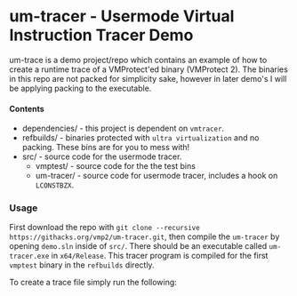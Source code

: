 # um-tracer - Usermode Virtual Instruction Tracer Demo

um-trace is a demo project/repo which contains an example of how to create a runtime trace of a VMProtect'ed binary (VMProtect 2). The binaries in this repo are not packed for simplicity sake, however in later demo's I will be applying packing to the executable. 

#### Contents

* dependencies/ - this project is dependent on `vmtracer`. 
* refbuilds/ - binaries protected with `ultra virtualization` and no packing. These bins are for you to mess with!
* src/ - source code for the usermode tracer. 
    * vmptest/ - source code for the the test bins
    * um-tracer/ - source code for usermode tracer, includes a hook on `LCONSTBZX`.

### Usage

First download the repo with `git clone --recursive https://githacks.org/vmp2/um-tracer.git`, then compile the `um-tracer` by opening `demo.sln` inside of `src/`. There should be an executable called `um-tracer.exe` in `x64/Release`. This tracer program is compiled for the first `vmptest` binary in the `refbuilds` directly.

To create a trace file simply run the following:

```

```
